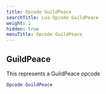 ```yaml
---
title: Opcode GuildPeace
searchTitle: Lua Opcode GuildPeace
weight: 1
hidden: true
menuTitle: Opcode GuildPeace
---
```

## GuildPeace

This represents a GuildPeace opcode
```lua
Opcode.GuildPeace
```